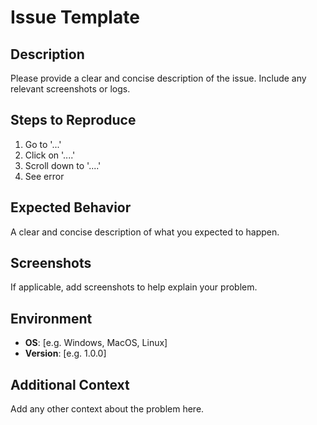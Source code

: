 # Issue Template

## Description

Please provide a clear and concise description of the issue. Include any relevant screenshots or logs.

## Steps to Reproduce

1. Go to '...'
2. Click on '....'
3. Scroll down to '....'
4. See error

## Expected Behavior

A clear and concise description of what you expected to happen.

## Screenshots

If applicable, add screenshots to help explain your problem.

## Environment

- **OS**: [e.g. Windows, MacOS, Linux]
- **Version**: [e.g. 1.0.0]

## Additional Context

Add any other context about the problem here.
